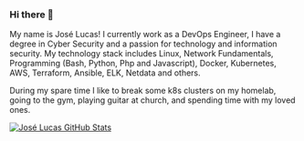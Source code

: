 ### Hi there 👋

My name is José Lucas! I currently work as a DevOps Engineer, I have a degree in Cyber Security and a passion for technology and information security. My technology stack includes Linux, Network Fundamentals, Programming (Bash, Python, Php and Javascript), Docker, Kubernetes, AWS, Terraform, Ansible, ELK, Netdata and others.

During my spare time I like to break some k8s clusters on my homelab, going to the gym, playing guitar at church, and spending time with my loved ones.

[![José Lucas GitHub Stats](https://github-readme-stats.vercel.app/api?username=lucasaffonso0&show_icons=true)](https://github.com/lucasaffonso0)
